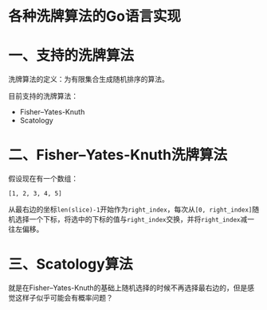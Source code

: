 # 各种洗牌算法的Go语言实现

# 一、支持的洗牌算法

洗牌算法的定义：为有限集合生成随机排序的算法。

目前支持的洗牌算法： 

- Fisher–Yates-Knuth
- Scatology

# 二、Fisher–Yates-Knuth洗牌算法

假设现在有一个数组：

```
[1, 2, 3, 4, 5]
```

从最右边的坐标`len(slice)-1`开始作为`right_index`，每次从`[0, right_index]`随机选择一个下标，将选中的下标的值与`right_index`交换，并将`right_index`减一往左偏移。



# 三、Scatology算法

就是在Fisher–Yates-Knuth的基础上随机选择的时候不再选择最右边的，但是感觉这样子似乎可能会有概率问题？

